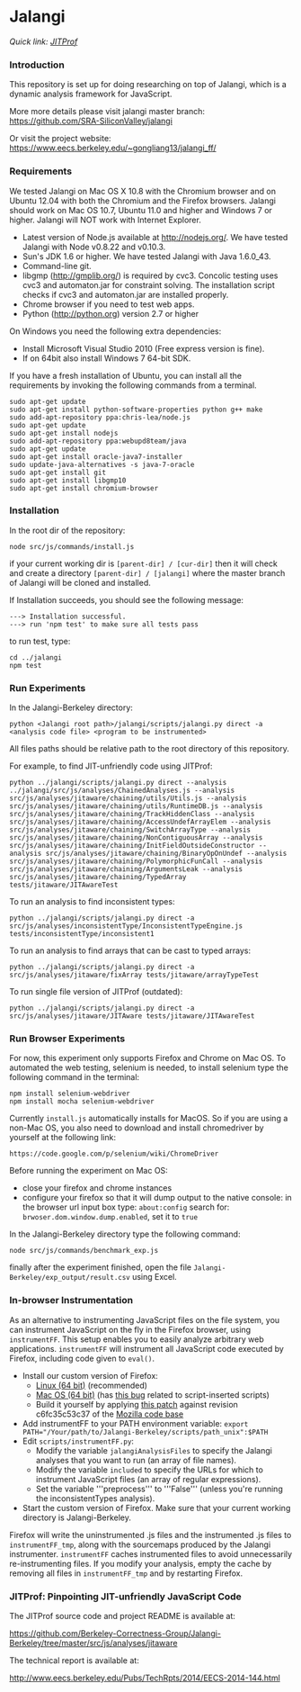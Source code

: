 Jalangi
=======

*Quick link: [JITProf](https://github.com/Berkeley-Correctness-Group/Jalangi-Berkeley/tree/master/src/js/analyses/jitaware)*


### Introduction

This repository is set up for doing researching on top of Jalangi, which is a dynamic analysis framework for JavaScript.

More more details please visit jalangi master branch:
https://github.com/SRA-SiliconValley/jalangi

Or visit the project website:
https://www.eecs.berkeley.edu/~gongliang13/jalangi_ff/

### Requirements

We tested Jalangi on Mac OS X 10.8 with the Chromium browser and on Ubuntu 12.04 with both the Chromium and the Firefox browsers.  Jalangi should work on Mac OS 10.7, Ubuntu 11.0 and higher and Windows 7 or higher. Jalangi will NOT work with Internet Explorer.

  * Latest version of Node.js available at http://nodejs.org/.  We have tested Jalangi with Node v0.8.22 and v0.10.3.
  * Sun's JDK 1.6 or higher.  We have tested Jalangi with Java 1.6.0_43.
  * Command-line git.
  * libgmp (http://gmplib.org/) is required by cvc3.  Concolic testing uses cvc3 and automaton.jar for constraint solving. The installation script checks if cvc3 and automaton.jar are installed properly.
  * Chrome browser if you need to test web apps.
  * Python (http://python.org) version 2.7 or higher
  
On Windows you need the following extra dependencies:

  * Install Microsoft Visual Studio 2010 (Free express version is fine).
  * If on 64bit also install Windows 7 64-bit SDK.

If you have a fresh installation of Ubuntu, you can install all the requirements by invoking the following commands from a terminal.

    sudo apt-get update
    sudo apt-get install python-software-properties python g++ make
    sudo add-apt-repository ppa:chris-lea/node.js
    sudo apt-get update
    sudo apt-get install nodejs
    sudo add-apt-repository ppa:webupd8team/java
    sudo apt-get update
    sudo apt-get install oracle-java7-installer
    sudo update-java-alternatives -s java-7-oracle
    sudo apt-get install git
    sudo apt-get install libgmp10
    sudo apt-get install chromium-browser

### Installation

In the root dir of the repository:
```
node src/js/commands/install.js
```
if your current working dir is ```[parent-dir] / [cur-dir]``` then it will check and create a directory ```[parent-dir] / [jalangi]``` where the master branch of Jalangi will be cloned and installed.

If Installation succeeds, you should see the following message:
```
---> Installation successful.
---> run 'npm test' to make sure all tests pass
```
to run test, type:
```
cd ../jalangi
npm test
```
### Run Experiments
In the Jalangi-Berkeley directory:
```
python <Jalangi root path>/jalangi/scripts/jalangi.py direct -a <analysis code file> <program to be instrumented>
```
All files paths should be relative path to the root directory of this repository.

For example, to find JIT-unfriendly code using JITProf:
```
python ../jalangi/scripts/jalangi.py direct --analysis ../jalangi/src/js/analyses/ChainedAnalyses.js --analysis src/js/analyses/jitaware/chaining/utils/Utils.js --analysis src/js/analyses/jitaware/chaining/utils/RuntimeDB.js --analysis src/js/analyses/jitaware/chaining/TrackHiddenClass --analysis src/js/analyses/jitaware/chaining/AccessUndefArrayElem --analysis src/js/analyses/jitaware/chaining/SwitchArrayType --analysis src/js/analyses/jitaware/chaining/NonContiguousArray --analysis src/js/analyses/jitaware/chaining/InitFieldOutsideConstructor --analysis src/js/analyses/jitaware/chaining/BinaryOpOnUndef --analysis src/js/analyses/jitaware/chaining/PolymorphicFunCall --analysis src/js/analyses/jitaware/chaining/ArgumentsLeak --analysis src/js/analyses/jitaware/chaining/TypedArray tests/jitaware/JITAwareTest
```

To run an analysis to find inconsistent types:
```
python ../jalangi/scripts/jalangi.py direct -a src/js/analyses/inconsistentType/InconsistentTypeEngine.js tests/inconsistentType/inconsistent1
```

To run an analysis to find arrays that can be cast to typed arrays:
```
python ../jalangi/scripts/jalangi.py direct -a src/js/analyses/jitaware/fixArray tests/jitaware/arrayTypeTest
```

To run single file version of JITProf (outdated):
```
python ../jalangi/scripts/jalangi.py direct -a src/js/analyses/jitaware/JITAware tests/jitaware/JITAwareTest
```

### Run Browser Experiments

For now, this experiment only supports Firefox and Chrome on Mac OS.
To automated the web testing, selenium is needed, to install selenium type the following command in the terminal:
```
npm install selenium-webdriver
npm install mocha selenium-webdriver
```
Currently ```install.js``` automatically installs for MacOS. So if you are using a non-Mac OS, you also need to download and install chromedriver by yourself at the following link:
```
https://code.google.com/p/selenium/wiki/ChromeDriver
```

Before running the experiment on Mac OS:
  * close your firefox and chrome instances
  * configure your firefox so that it will dump output to the native console:
    in the browser url input box type: ```about:config```
    search for: ```brwoser.dom.window.dump.enabled```, set it to ```true```

In the Jalangi-Berkeley directory type the following command:
```
node src/js/commands/benchmark_exp.js
```
finally after the experiment finished, open the file ```Jalangi-Berkeley/exp_output/result.csv``` using Excel.

### In-browser Instrumentation

As an alternative to instrumenting JavaScript files on the file system, you can instrument JavaScript on the fly in the Firefox browser, using ```instrumentFF```. This setup enables you to easily analyze arbitrary web applications. ```instrumentFF``` will instrument all JavaScript code executed by Firefox, including code given to ```eval()```.

  * Install our custom version of Firefox:
    * [Linux (64 bit)](http://mp.binaervarianz.de/jalangi/firefox-jalangi-27.0a1.en-US.linux-x86_64_20140815.tar.bz2) (recommended)
    * [Mac OS (64 bit)](http://mp.binaervarianz.de/jalangi/firefox-jalangi-27.0a1.en-US.mac64_20140520.dmg) (has [this bug](https://github.com/Berkeley-Correctness-Group/Jalangi-Berkeley/issues/3) related to script-inserted scripts)
    * Build it yourself by applying [this patch](http://mp.binaervarianz.de/jalangi/firefox_jalangi_20140815.diff) against revision c6fc35c53c37 of the [Mozilla code base](https://hg.mozilla.org/mozilla-central)
  * Add instrumentFF to your PATH environment variable:
    ```export PATH="/Your/path/to/Jalangi-Berkeley/scripts/path_unix":$PATH```
  * Edit ```scripts/instrumentFF.py```:
    * Modify the variable ```jalangiAnalysisFiles``` to specify the Jalangi analyses that you want to run (an array of file names).
    * Modify the variable ```included``` to specify the URLs for which to instrument JavaScript files (an array of regular expressions).
    * Set the variable '''preprocess''' to '''False''' (unless you're running the inconsistentTypes analysis).
  * Start the custom version of Firefox. Make sure that your current working directory is Jalangi-Berkeley.

Firefox will write the uninstrumented .js files and the instrumented .js files to ```instrumentFF_tmp```, along with the sourcemaps produced by the Jalangi instrumenter. ```instrumentFF``` caches instrumented files to avoid unnecessarily re-instrumenting files. If you modify your analysis, empty the cache by removing all files in ```instrumentFF_tmp``` and by restarting Firefox.

### JITProf: Pinpointing JIT-unfriendly JavaScript Code

The JITProf source code and project README is available at:

https://github.com/Berkeley-Correctness-Group/Jalangi-Berkeley/tree/master/src/js/analyses/jitaware

The technical report is available at:

http://www.eecs.berkeley.edu/Pubs/TechRpts/2014/EECS-2014-144.html
